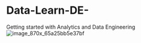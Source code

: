 # Data-Learn-DE-
Getting started with Analytics and Data Engineering
![image_870x_65a25bb5e37bf](https://github.com/user-attachments/assets/01e04d9f-6c87-40e5-a27f-741bbc4efad9)
